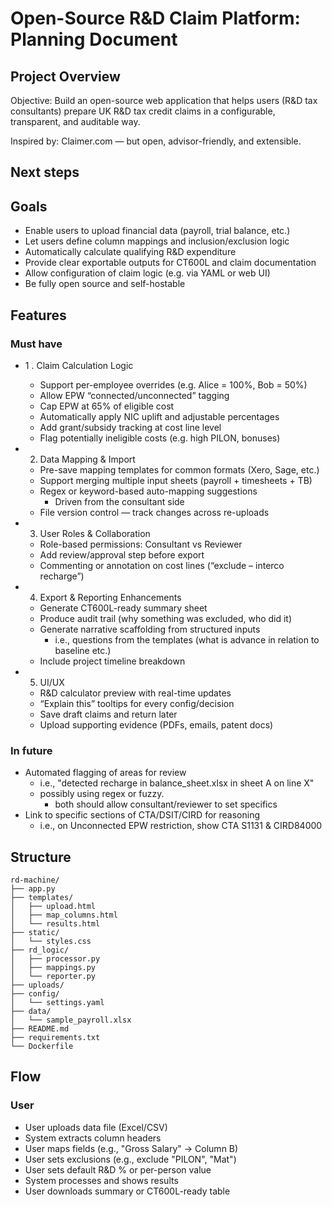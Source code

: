 # Open-Source R&D Claim Platform: Planning Document

## Project Overview

Objective:
Build an open-source web application that helps users (R&D tax consultants) prepare UK R&D tax credit claims in a configurable, transparent, and auditable way.

Inspired by: 
Claimer.com — but open, advisor-friendly, and extensible.

## Next steps

## Goals

* Enable users to upload financial data (payroll, trial balance, etc.)
* Let users define column mappings and inclusion/exclusion logic
* Automatically calculate qualifying R&D expenditure
* Provide clear exportable outputs for CT600L and claim documentation
* Allow configuration of claim logic (e.g. via YAML or web UI)
* Be fully open source and self-hostable

## Features

### Must have

* 1 . Claim Calculation Logic
    + Support per-employee overrides (e.g. Alice = 100%, Bob = 50%)
    + Allow EPW “connected/unconnected” tagging
    + Cap EPW at 65% of eligible cost
    + Automatically apply NIC uplift and adjustable percentages
    + Add grant/subsidy tracking at cost line level
    + Flag potentially ineligible costs (e.g. high PILON, bonuses)

* 2. Data Mapping & Import 
    + Pre-save mapping templates for common formats (Xero, Sage, etc.)
    + Support merging multiple input sheets (payroll + timesheets + TB)
    + Regex or keyword-based auto-mapping suggestions
        - Driven from the consultant side
    + File version control — track changes across re-uploads

* 3. User Roles & Collaboration
    + Role-based permissions: Consultant vs Reviewer
    + Add review/approval step before export
    + Commenting or annotation on cost lines (“exclude – interco recharge”)

* 4. Export & Reporting Enhancements
    + Generate CT600L-ready summary sheet
    + Produce audit trail (why something was excluded, who did it)
    + Generate narrative scaffolding from structured inputs
        - i.e., questions from the templates (what is advance in relation to baseline etc.)
    + Include project timeline breakdown

* 5. UI/UX 
    + R&D calculator preview with real-time updates
    + “Explain this” tooltips for every config/decision
    + Save draft claims and return later
    + Upload supporting evidence (PDFs, emails, patent docs)

### In future

* Automated flagging of areas for review
    + i.e., "detected recharge in balance_sheet.xlsx in sheet A on line X"
    + possibly using regex or fuzzy. 
        - both should allow consultant/reviewer to set specifics
* Link to specific sections of CTA/DSIT/CIRD for reasoning
    + i.e., on Unconnected EPW restriction, show CTA S1131 & CIRD84000 

## Structure

```
rd-machine/
├── app.py
├── templates/
│   ├── upload.html
│   ├── map_columns.html
│   └── results.html
├── static/
│   └── styles.css
├── rd_logic/
│   ├── processor.py
│   ├── mappings.py
│   └── reporter.py
├── uploads/
├── config/
│   └── settings.yaml
├── data/
│   └── sample_payroll.xlsx
├── README.md
├── requirements.txt
└── Dockerfile
```

## Flow

### User

* User uploads data file (Excel/CSV)
* System extracts column headers
* User maps fields (e.g., "Gross Salary" → Column B)
* User sets exclusions (e.g., exclude "PILON", "Mat")
* User sets default R&D % or per-person value
* System processes and shows results
* User downloads summary or CT600L-ready table